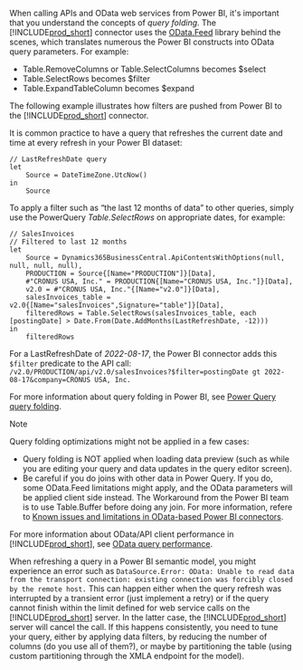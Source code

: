 When calling APIs and OData web services from Power BI, it's important that you understand the concepts of *query folding*. The [!INCLUDE[prod_short](prod_short.md)] connector uses the [OData.Feed](/powerquery-m/odata-feed) library behind the scenes, which translates numerous the Power BI constructs into OData query parameters. For example:
 
- Table.RemoveColumns or Table.SelectColumns becomes $select
- Table.SelectRows becomes $filter
- Table.ExpandTableColumn becomes $expand

The following example illustrates how filters are pushed from Power BI to the [!INCLUDE[prod_short](prod_short.md)] connector.

It is common practice to have a query that refreshes the current date and time at every refresh in your Power BI dataset:

```powerquery-m
// LastRefreshDate query
let
    Source = DateTimeZone.UtcNow()
in
    Source
```

To apply a filter such as “the last 12 months of data” to other queries, simply use the PowerQuery _Table.SelectRows_ on appropriate dates, for example:

```powerquery-m
// SalesInvoices
// Filtered to last 12 months
let
    Source = Dynamics365BusinessCentral.ApiContentsWithOptions(null, null, null, null),
    PRODUCTION = Source{[Name="PRODUCTION"]}[Data],
    #"CRONUS USA, Inc." = PRODUCTION{[Name="CRONUS USA, Inc."]}[Data],
    v2.0 = #"CRONUS USA, Inc."{[Name="v2.0"]}[Data],
    salesInvoices_table = v2.0{[Name="salesInvoices",Signature="table"]}[Data],
    filteredRows = Table.SelectRows(salesInvoices_table, each [postingDate] > Date.From(Date.AddMonths(LastRefreshDate, -12)))
in
    filteredRows
```

For a LastRefreshDate of _2022-08-17_, the Power BI connector adds this `$filter` predicate to the API call:
`/v2.0/PRODUCTION/api/v2.0/salesInvoices?$filter=postingDate gt 2022-08-17&company=CRONUS USA, Inc.`


For more information about query folding in Power BI, see [Power Query query folding](/power-query/power-query-folding).

> [!NOTE]  
> Query folding optimizations might not be applied in a few cases:
>
> - Query folding is NOT applied when loading data preview (such as while you are editing your query and data updates in the query editor screen).
> - Be careful if you do joins with other data in Power Query. If you do, some OData.Feed limitations might apply, and the OData parameters will be applied client side instead. The Workaround from the Power BI team is to use Table.Buffer before doing any join. For more information, refere to [Known issues and limitations in OData-based Power BI connectors](/power-query/connectors/odata-feed#joins).

For more information about OData/API client performance in [!INCLUDE[prod_short](prod_short.md)], see [OData query performance](../webservices/odata-client-performance.md).


When refreshing a query in a Power BI semantic model, you might experience an error such as `DataSource.Error: OData: Unable to read data from the transport connection: existing connection was forcibly closed by the remote host.` This can happen either when the query refresh was interrupted by a transient error (just implement a retry) or if the query cannot finish within the limit defined for web service calls on the [!INCLUDE[prod_short](includes/prod_short.md)] server. In the latter case, the [!INCLUDE[prod_short](includes/prod_short.md)] server will cancel the call. If this happens consistently, you need to tune your query, either by applying data filters, by reducing the number of columns (do you use all of them?), or maybe by partitioning the table (using custom partitioning through the XMLA endpoint for the model). 
